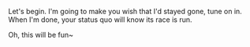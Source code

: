 Let's begin.
I'm going to make you wish that I'd stayed gone, tune on in.
When I'm done, your status quo will know its race is run.

Oh, this will be fun~
